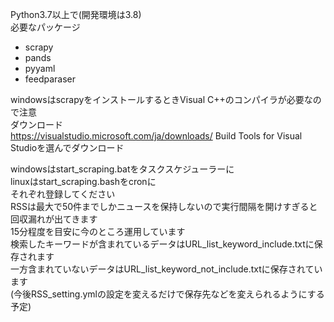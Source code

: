 Python3.7以上で(開発環境は3.8)  
必要なパッケージ
- scrapy
- pands
- pyyaml
- feedparaser

windowsはscrapyをインストールするときVisual C++のコンパイラが必要なので注意  
ダウンロード  
https://visualstudio.microsoft.com/ja/downloads/
Build Tools for Visual Studioを選んでダウンロード  

windowsはstart_scraping.batをタスクスケジューラーに  
linuxはstart_scraping.bashをcronに  
それぞれ登録してください  
RSSは最大で50件までしかニュースを保持しないので実行間隔を開けすぎると回収漏れが出てきます  
15分程度を目安に今のところ運用しています  
検索したキーワードが含まれているデータはURL_list_keyword_include.txtに保存されます    
一方含まれていないデータはURL_list_keyword_not_include.txtに保存されています  
(今後RSS_setting.ymlの設定を変えるだけで保存先などを変えられるようにする予定)